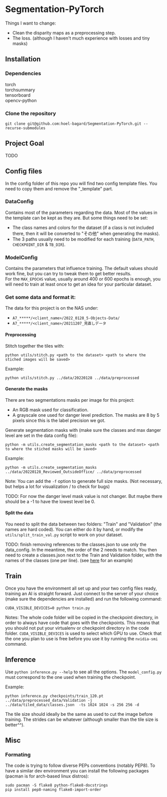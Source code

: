 # Segmentation-PyTorch

Things I want to change:
- Clean the disparity maps as a preprocessing step.
- The loss. (although I haven't much experience with losses and tiny masks)


## Installation

### Dependencies
torch\
torchsummary\
tensorboard\
opencv-python

### Clone the repository
```
git clone git@github.com:hoel-bagard/Segmentation-PyTorch.git --recurse-submodules
```

## Project Goal
TODO

## Config files
In the config folder of this repo you will find two config template files. You need to copy them and remove the "_template" part.

### DataConfig
Contains most of the parameters regarding the data. Most of the values in the template can be kept as they are. But some things need to be set:
- The class names and colors for the dataset (if a class is not included there, then it will be converted to "その他" when generating the masks).
- The 3 paths usually need to be modified for each training (`DATA_PATH`, `CHECKPOINT_DIR` & `TB_DIR`). 

### ModelConfig
Contains the parameters that influence training. The default values should work fine, but you can try to tweak them to get better results.\
For the `MAX_EPOCHS` value, usually around 400 or 600 epochs is enough, you will need to train at least once to get an idea for your particular dataset.

### Get some data and format it:

The data for this project is on the NAS under:
- `A7_*****/<client_name>/2022_0128_5-Objects-Data/` 
- `A7_*****/<client_name>/20211207_見直しデータ`

#### Preprocessing
Stitch together the tiles with:
```
python utils/stitch.py <path to the dataset> <path to where the stiched images will be saved>
```
Example:
```
python utils/stitch.py ../data/20220128 ../data/preprocessed
```

#### Generate the masks
There are two segmentations masks per image for this project:
- An RGB mask used for classification.
- A grayscale one used for danger level prediction.
The masks are 8 by 5 pixels since this is the label precision we got.

Generate segmentation masks with (make sure the classes and max danger level are set in the data config file):
```
python -m utils.create_segmentation_masks <path to the dataset> <path to where the stiched masks will be saved>
```
Example:
```
python -m utils.create_segmentation_masks ../data/20220128_Reviewed_OutsideOffice/ ../data/preprocessed
```
Note: You can add the `-f` option to generate full size masks. (Not necessary, but helps a lot for visualization / to check for bugs)

TODO: For now the danger level mask value is not changer. But maybe there should be a -1 to have the lowest level be 0.

#### Split the data
You need to split the data between two folders: "Train" and "Validation" (the names are hard coded). You can either do it by hand, or modify the `utils/split_train_val.py` script to work on your dataset.

TODO: finish removing references to the classes.json to use only the data_config. In the meantime, the order of the 2 needs to match.
You then need to create a classes.json next to the Train and Validation folder, with the names of the classes (one per line). (see [here](https://github.com/hoel-bagard/Segmentation-PyTorch/wiki/Dataset-Preprocessing) for an example)

## Train
Once you have the environment all set up and your two config files ready, training an AI is straight forward. Just connect to the server of your choice (make sure the dependencies are installed) and run the following command: 
```
CUDA_VISIBLE_DEVICES=0 python train.py
```

Notes:
The whole code folder will be copied in the checkpoint directory, in order to always have code that goes with the checkpoints. This means that you should not put your virtualenv or checkpoint directory in the code folder.
`CUDA_VISIBLE_DEVICES` is used to select which GPU to use. Check that the one you plan to use is free before you use it by running the `nvidia-smi` command.

## Inference
Use `python inference.py --help` to see all the options. The `model_config.py` must correspond to the one used when training the checkpoint.

Example:
```
python inference.py checkpoints/train_120.pt  ../data/preprocessed_data/Validation -j ../data/tiled_data/classes.json  -ts 1024 1024 -s 256 256 -d
```
The tile size should ideally be the same as used to cut the image before training. The strides can be whatever (although smaller than the tile size is better^^).

## Misc
### Formating
The code is trying to follow diverse PEPs conventions (notably PEP8). To have a similar dev environment you can install the following packages (pacman is for arch-based linux distros):

```
sudo pacman -S flake8 python-flake8-docstrings
pip install pep8-naming flake8-import-order
```
